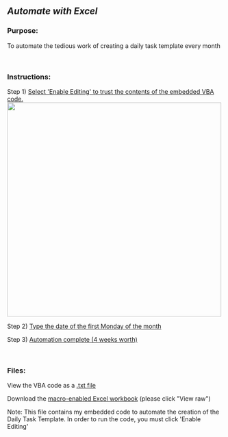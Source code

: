 ## *Automate with Excel*

### Purpose: 
To automate the tedious work of creating a daily task template every month

<br>

### Instructions:
Step 1) [Select 'Enable Editing' to trust the contents of the embedded VBA code.](https://github.com/dalealberto/Excel/blob/main/EnableEditing.png)
<br>
<img src = "https://github.com/dalealberto/Excel/blob/main/EnableEditing.pngraw=true" width ="500">
<br>

Step 2) [Type the date of the first Monday of the month](https://github.com/dalealberto/Excel/blob/main/ClickAutomateButton.png)

Step 3) [Automation complete (4 weeks worth)](https://github.com/dalealberto/Excel/blob/main/AutomationComplete.png)<br>

<br>

### Files:
View the VBA code as a [.txt file](https://github.com/dalealberto/Excel/blob/main/SetDate%20VBA%20Code.txt)

Download the [macro-enabled Excel workbook](https://github.com/dalealberto/Excel/blob/main/Daily%20Task%20Template%20For%20Work.xlsm) (please click "View raw")

Note: This file contains my embedded code to automate the creation of the Daily Task Template. In order to run the code, you must click 'Enable Editing'





